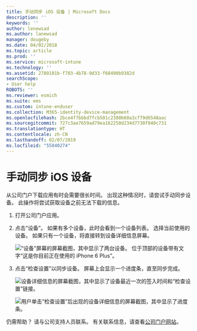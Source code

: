```yaml
---
title: 手动同步 iOS 设备 | Microsoft Docs
description: ''
keywords: ''
author: lenewsad
ms.author: lanewsad
manager: dougeby
ms.date: 04/02/2018
ms.topic: article
ms.prod: ''
ms.service: microsoft-intune
ms.technology: ''
ms.assetid: 2780101b-f703-4b78-9d33-f68490b9382d
searchScope:
- User help
ROBOTS: ''
ms.reviewer: esmich
ms.suite: ems
ms.custom: intune-enduser
ms.collection: M365-identity-device-management
ms.openlocfilehash: 2bce4f7bbbd7fcb501c2380b60a3cf79d6548aac
ms.sourcegitcommit: 727c3ae7659ad79ea162250d234d7730f840c731
ms.translationtype: HT
ms.contentlocale: zh-CN
ms.lasthandoff: 02/07/2019
ms.locfileid: "55840274"
---
```

# <a name="sync-your-ios-device-manually"></a>手动同步 iOS 设备

从公司门户下载应用有时会需要很长时间。 出现这种情况时，请尝试手动同步设备。 此操作将尝试获取设备之前无法下载的信息。

1. 打开公司门户应用。

2. 点击“设备”。 如果有多个设备，此时会看到一个设备列表。 选择当前使用的设备。 如果只有一个设备，将直接转到设备详细信息屏幕。

    ![“设备”屏幕的屏幕截图，其中显示了两台设备。 位于顶部的设备带有文字“这是你目前正在使用的 iPhone 6 Plus”。](/intune-user-help/media/ios_sync_1_CP_after_1804.png)

3. 点击“检查设置”以同步设备。 屏幕上会显示一个进度条，直至同步完成。

    ![设备详细信息的屏幕截图，其中显示了设备最近一次的签入时间和“检查设置”链接。](/intune-user-help/media/ios_sync_2_CP_after_1804.png)  

   ![用户单击“检查设置”后出现的设备详细信息的屏幕截图，其中显示了进度条。](/intune-user-help/media/ios_sync_3_CP-after_1804.png)

仍需帮助？ 请与公司支持人员联系。 有关联系信息，请查看[公司门户网站](https://go.microsoft.com/fwlink/?linkid=2010980)。

